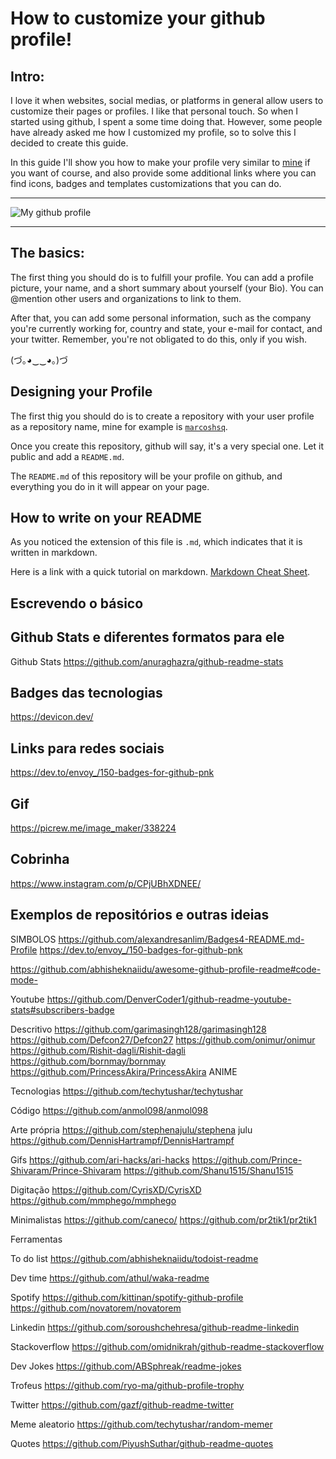 # How to customize your github profile!

## Intro:

I love it when websites, social medias, or platforms in general allow users to customize their pages or profiles. I like that personal touch. So when I started using github, I spent a some time doing that. However, some people have already asked me how I customized my profile, so to solve this I decided to create this guide.

In this guide I'll show you how to make your profile very similar to [mine](https://github.com/marcoshsq) if you want of course, and also provide some additional links where you can find icons, badges and templates customizations that you can do.

---

![My github profile](https://user-images.githubusercontent.com/64812097/160773593-aee68bc0-3d5f-4de9-890e-8d0d88255153.png)

---


## The basics:

The first thing you should do is to fulfill your profile. You can add a profile picture, your name, and a short summary about yourself (your Bio). You can @mention other users and organizations to link to them.

After that, you can add some personal information, such as the company you're currently working for, country and state, your e-mail for contact, and your twitter. Remember, you're not obligated to do this, only if you wish. 

(づ｡◕‿‿◕｡)づ

## Designing your Profile

The first thig you should do is to create a repository with your user profile as a repository name, mine for example is [`marcoshsq`](https://github.com/marcoshsq).

Once you create this repository, github will say, it's a very special one. Let it public and add a `README.md`.

The `README.md` of this repository will be your profile on github, and everything you do in it will appear on your page.

## How to write on your README

As you noticed the extension of this file is `.md`, which indicates that it is written in markdown.

Here is a link with a quick tutorial on markdown. [Markdown Cheat Sheet](https://www.markdownguide.org/cheat-sheet/).

## Escrevendo o básico

## Github Stats e diferentes formatos para ele

Github Stats
https://github.com/anuraghazra/github-readme-stats

## Badges das tecnologias

https://devicon.dev/

## Links para redes sociais

https://dev.to/envoy_/150-badges-for-github-pnk

## Gif

https://picrew.me/image_maker/338224

## Cobrinha

https://www.instagram.com/p/CPjUBhXDNEE/

## Exemplos de repositórios e outras ideias

SIMBOLOS
https://github.com/alexandresanlim/Badges4-README.md-Profile
https://dev.to/envoy_/150-badges-for-github-pnk

https://github.com/abhisheknaiidu/awesome-github-profile-readme#code-mode-

Youtube
https://github.com/DenverCoder1/github-readme-youtube-stats#subscribers-badge

Descritivo
https://github.com/garimasingh128/garimasingh128
https://github.com/Defcon27/Defcon27
https://github.com/onimur/onimur
https://github.com/Rishit-dagli/Rishit-dagli
https://github.com/bornmay/bornmay
https://github.com/PrincessAkira/PrincessAkira ANIME

Tecnologias
https://github.com/techytushar/techytushar

Código
https://github.com/anmol098/anmol098

Arte própria
https://github.com/stephenajulu/stephena
julu
https://github.com/DennisHartrampf/DennisHartrampf

Gifs
https://github.com/ari-hacks/ari-hacks
https://github.com/Prince-Shivaram/Prince-Shivaram
https://github.com/Shanu1515/Shanu1515

Digitação
https://github.com/CyrisXD/CyrisXD
https://github.com/mmphego/mmphego

Minimalistas
https://github.com/caneco/
https://github.com/pr2tik1/pr2tik1

Ferramentas

To do list
https://github.com/abhisheknaiidu/todoist-readme

Dev time
https://github.com/athul/waka-readme

Spotify
https://github.com/kittinan/spotify-github-profile
https://github.com/novatorem/novatorem

Linkedin
https://github.com/soroushchehresa/github-readme-linkedin

Stackoverflow
https://github.com/omidnikrah/github-readme-stackoverflow

Dev Jokes
https://github.com/ABSphreak/readme-jokes

Trofeus
https://github.com/ryo-ma/github-profile-trophy

Twitter
https://github.com/gazf/github-readme-twitter

Meme aleatorio
https://github.com/techytushar/random-memer

Quotes
https://github.com/PiyushSuthar/github-readme-quotes

